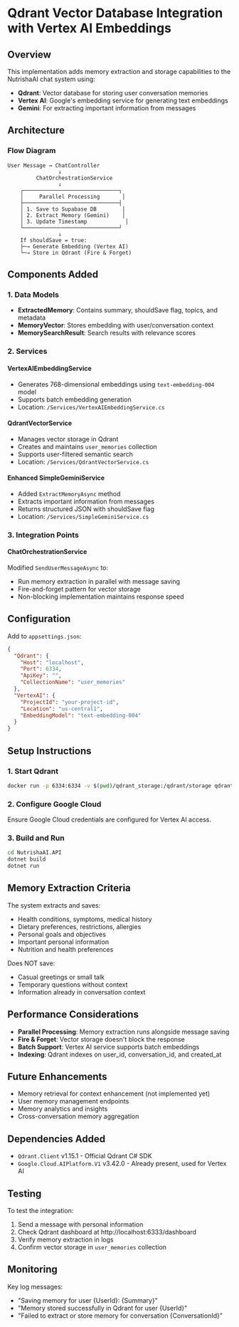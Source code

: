 # Qdrant Vector Database Integration with Vertex AI Embeddings

## Overview
This implementation adds memory extraction and storage capabilities to the NutrishaAI chat system using:
- **Qdrant**: Vector database for storing user conversation memories
- **Vertex AI**: Google's embedding service for generating text embeddings
- **Gemini**: For extracting important information from messages

## Architecture

### Flow Diagram
```
User Message → ChatController
                ↓
         ChatOrchestrationService
                ↓
    ┌──────────────────────────────┐
    │     Parallel Processing       │
    ├──────────────────────────────┤
    │ 1. Save to Supabase DB        │
    │ 2. Extract Memory (Gemini)    │
    │ 3. Update Timestamp            │
    └──────────────────────────────┘
                ↓
    If shouldSave = true:
    ├─→ Generate Embedding (Vertex AI)
    └─→ Store in Qdrant (Fire & Forget)
```

## Components Added

### 1. Data Models
- **ExtractedMemory**: Contains summary, shouldSave flag, topics, and metadata
- **MemoryVector**: Stores embedding with user/conversation context
- **MemorySearchResult**: Search results with relevance scores

### 2. Services

#### VertexAIEmbeddingService
- Generates 768-dimensional embeddings using `text-embedding-004` model
- Supports batch embedding generation
- Location: `/Services/VertexAIEmbeddingService.cs`

#### QdrantVectorService
- Manages vector storage in Qdrant
- Creates and maintains `user_memories` collection
- Supports user-filtered semantic search
- Location: `/Services/QdrantVectorService.cs`

#### Enhanced SimpleGeminiService
- Added `ExtractMemoryAsync` method
- Extracts important information from messages
- Returns structured JSON with shouldSave flag
- Location: `/Services/SimpleGeminiService.cs`

### 3. Integration Points

#### ChatOrchestrationService
Modified `SendUserMessageAsync` to:
- Run memory extraction in parallel with message saving
- Fire-and-forget pattern for vector storage
- Non-blocking implementation maintains response speed

## Configuration

Add to `appsettings.json`:

```json
{
  "Qdrant": {
    "Host": "localhost",
    "Port": 6334,
    "ApiKey": "",
    "CollectionName": "user_memories"
  },
  "VertexAI": {
    "ProjectId": "your-project-id",
    "Location": "us-central1",
    "EmbeddingModel": "text-embedding-004"
  }
}
```

## Setup Instructions

### 1. Start Qdrant
```bash
docker run -p 6334:6334 -v $(pwd)/qdrant_storage:/qdrant/storage qdrant/qdrant
```

### 2. Configure Google Cloud
Ensure Google Cloud credentials are configured for Vertex AI access.

### 3. Build and Run
```bash
cd NutrishaAI.API
dotnet build
dotnet run
```

## Memory Extraction Criteria

The system extracts and saves:
- Health conditions, symptoms, medical history
- Dietary preferences, restrictions, allergies
- Personal goals and objectives
- Important personal information
- Nutrition and health preferences

Does NOT save:
- Casual greetings or small talk
- Temporary questions without context
- Information already in conversation context

## Performance Considerations

- **Parallel Processing**: Memory extraction runs alongside message saving
- **Fire & Forget**: Vector storage doesn't block the response
- **Batch Support**: Vertex AI service supports batch embeddings
- **Indexing**: Qdrant indexes on user_id, conversation_id, and created_at

## Future Enhancements

- Memory retrieval for context enhancement (not implemented yet)
- User memory management endpoints
- Memory analytics and insights
- Cross-conversation memory aggregation

## Dependencies Added

- `Qdrant.Client` v1.15.1 - Official Qdrant C# SDK
- `Google.Cloud.AIPlatform.V1` v3.42.0 - Already present, used for Vertex AI

## Testing

To test the integration:
1. Send a message with personal information
2. Check Qdrant dashboard at http://localhost:6333/dashboard
3. Verify memory extraction in logs
4. Confirm vector storage in `user_memories` collection

## Monitoring

Key log messages:
- "Saving memory for user {UserId}: {Summary}"
- "Memory stored successfully in Qdrant for user {UserId}"
- "Failed to extract or store memory for conversation {ConversationId}"